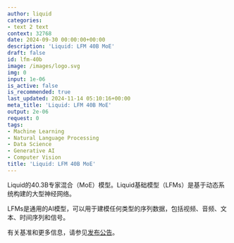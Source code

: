 ```yaml
---
author: liquid
categories:
- text 2 text
context: 32768
date: 2024-09-30 00:00:00+00:00
description: 'Liquid: LFM 40B MoE'
draft: false
id: lfm-40b
image: /images/logo.svg
img: 0
input: 1e-06
is_active: false
is_recommended: true
last_updated: 2024-11-14 05:10:16+00:00
meta_title: 'Liquid: LFM 40B MoE'
output: 2e-06
request: 0
tags:
- Machine Learning
- Natural Language Processing
- Data Science
- Generative AI
- Computer Vision
title: 'Liquid: LFM 40B MoE'
---
```







Liquid的40.3B专家混合（MoE）模型。Liquid基础模型（LFMs）是基于动态系统构建的大型神经网络。

LFMs是通用的AI模型，可以用于建模任何类型的序列数据，包括视频、音频、文本、时间序列和信号。

有关基准和更多信息，请参见[发布公告](https://www.liquid.ai/liquid-foundation-models)。

